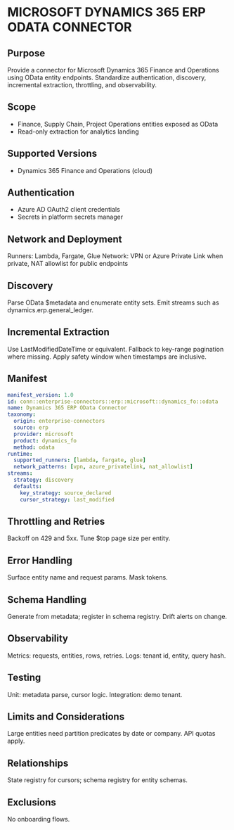 # MICROSOFT DYNAMICS 365 ERP ODATA CONNECTOR

## Purpose
Provide a connector for Microsoft Dynamics 365 Finance and Operations using OData entity endpoints.
Standardize authentication, discovery, incremental extraction, throttling, and observability.

## Scope
- Finance, Supply Chain, Project Operations entities exposed as OData
- Read-only extraction for analytics landing

## Supported Versions
- Dynamics 365 Finance and Operations (cloud)

## Authentication
- Azure AD OAuth2 client credentials
- Secrets in platform secrets manager

## Network and Deployment
Runners: Lambda, Fargate, Glue
Network: VPN or Azure Private Link when private, NAT allowlist for public endpoints

## Discovery
Parse OData $metadata and enumerate entity sets. Emit streams such as dynamics.erp.general_ledger.

## Incremental Extraction
Use LastModifiedDateTime or equivalent. Fallback to key-range pagination where missing.
Apply safety window when timestamps are inclusive.

## Manifest
```yaml
manifest_version: 1.0
id: conn::enterprise-connectors::erp::microsoft::dynamics_fo::odata
name: Dynamics 365 ERP OData Connector
taxonomy:
  origin: enterprise-connectors
  source: erp
  provider: microsoft
  product: dynamics_fo
  method: odata
runtime:
  supported_runners: [lambda, fargate, glue]
  network_patterns: [vpn, azure_privatelink, nat_allowlist]
streams:
  strategy: discovery
  defaults:
    key_strategy: source_declared
    cursor_strategy: last_modified
```

## Throttling and Retries
Backoff on 429 and 5xx. Tune $top page size per entity.

## Error Handling
Surface entity name and request params. Mask tokens.

## Schema Handling
Generate from metadata; register in schema registry. Drift alerts on change.

## Observability
Metrics: requests, entities, rows, retries. Logs: tenant id, entity, query hash.

## Testing
Unit: metadata parse, cursor logic. Integration: demo tenant.

## Limits and Considerations
Large entities need partition predicates by date or company. API quotas apply.

## Relationships
State registry for cursors; schema registry for entity schemas.

## Exclusions
No onboarding flows.
